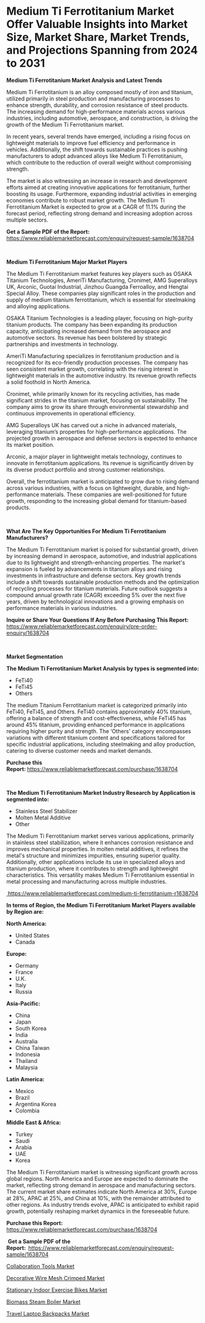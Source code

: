<p><h1>Medium Ti Ferrotitanium Market Offer Valuable Insights into Market Size, Market Share, Market Trends, and Projections Spanning from 2024 to 2031</h1></p><p><strong>Medium Ti Ferrotitanium Market Analysis and Latest Trends</strong></p>
<p><p>Medium Ti Ferrotitanium is an alloy composed mostly of iron and titanium, utilized primarily in steel production and manufacturing processes to enhance strength, durability, and corrosion resistance of steel products. The increasing demand for high-performance materials across various industries, including automotive, aerospace, and construction, is driving the growth of the Medium Ti Ferrotitanium market. </p><p>In recent years, several trends have emerged, including a rising focus on lightweight materials to improve fuel efficiency and performance in vehicles. Additionally, the shift towards sustainable practices is pushing manufacturers to adopt advanced alloys like Medium Ti Ferrotitanium, which contribute to the reduction of overall weight without compromising strength. </p><p>The market is also witnessing an increase in research and development efforts aimed at creating innovative applications for ferrotitanium, further boosting its usage. Furthermore, expanding industrial activities in emerging economies contribute to robust market growth. The Medium Ti Ferrotitanium Market is expected to grow at a CAGR of 11.1% during the forecast period, reflecting strong demand and increasing adoption across multiple sectors.</p></p>
<p><strong>Get a Sample PDF of the Report:&nbsp;</strong> <a href="https://www.reliablemarketforecast.com/enquiry/request-sample/1638704?utm_campaign=1134&utm_medium=2&utm_source=Github&utm_content=ia&utm_term=25092024&utm_id=medium-ti-ferrotitanium">https://www.reliablemarketforecast.com/enquiry/request-sample/1638704</a></p>
<p>&nbsp;</p>
<p><strong>Medium Ti Ferrotitanium Major Market Players</strong></p>
<p><p>The Medium Ti Ferrotitanium market features key players such as OSAKA Titanium Technologies, AmeriTi Manufacturing, Cronimet, AMG Superalloys UK, Arconic, Guotai Industrial, Jinzhou Guangda Ferroalloy, and Hengtai Special Alloy. These companies play significant roles in the production and supply of medium titanium ferrotitanium, which is essential for steelmaking and alloying applications.</p><p>OSAKA Titanium Technologies is a leading player, focusing on high-purity titanium products. The company has been expanding its production capacity, anticipating increased demand from the aerospace and automotive sectors. Its revenue has been bolstered by strategic partnerships and investments in technology.</p><p>AmeriTi Manufacturing specializes in ferrotitanium production and is recognized for its eco-friendly production processes. The company has seen consistent market growth, correlating with the rising interest in lightweight materials in the automotive industry. Its revenue growth reflects a solid foothold in North America.</p><p>Cronimet, while primarily known for its recycling activities, has made significant strides in the titanium market, focusing on sustainability. The company aims to grow its share through environmental stewardship and continuous improvements in operational efficiency.</p><p>AMG Superalloys UK has carved out a niche in advanced materials, leveraging titanium’s properties for high-performance applications. The projected growth in aerospace and defense sectors is expected to enhance its market position.</p><p>Arconic, a major player in lightweight metals technology, continues to innovate in ferrotitanium applications. Its revenue is significantly driven by its diverse product portfolio and strong customer relationships.</p><p>Overall, the ferrotitanium market is anticipated to grow due to rising demand across various industries, with a focus on lightweight, durable, and high-performance materials. These companies are well-positioned for future growth, responding to the increasing global demand for titanium-based products.</p></p>
<p>&nbsp;</p>
<p><strong>What Are The Key Opportunities For Medium Ti Ferrotitanium Manufacturers?</strong></p>
<p><p>The Medium Ti Ferrotitanium market is poised for substantial growth, driven by increasing demand in aerospace, automotive, and industrial applications due to its lightweight and strength-enhancing properties. The market's expansion is fueled by advancements in titanium alloys and rising investments in infrastructure and defense sectors. Key growth trends include a shift towards sustainable production methods and the optimization of recycling processes for titanium materials. Future outlook suggests a compound annual growth rate (CAGR) exceeding 5% over the next five years, driven by technological innovations and a growing emphasis on performance materials in various industries.</p></p>
<p><strong>Inquire or Share Your Questions If Any Before Purchasing This Report:</strong> <a href="https://www.reliablemarketforecast.com/enquiry/pre-order-enquiry/1638704?utm_campaign=1134&utm_medium=2&utm_source=Github&utm_content=ia&utm_term=25092024&utm_id=medium-ti-ferrotitanium">https://www.reliablemarketforecast.com/enquiry/pre-order-enquiry/1638704</a></p>
<p>&nbsp;</p>
<p><strong>Market Segmentation</strong></p>
<p><strong>The Medium Ti Ferrotitanium Market Analysis by types is segmented into:</strong></p>
<p><ul><li>FeTi40</li><li>FeTi45</li><li>Others</li></ul></p>
<p><p>The medium Titanium Ferrotitanium market is categorized primarily into FeTi40, FeTi45, and Others. FeTi40 contains approximately 40% titanium, offering a balance of strength and cost-effectiveness, while FeTi45 has around 45% titanium, providing enhanced performance in applications requiring higher purity and strength. The ‘Others’ category encompasses variations with different titanium content and specifications tailored for specific industrial applications, including steelmaking and alloy production, catering to diverse customer needs and market demands.</p></p>
<p><strong>Purchase this Report:&nbsp;</strong><a href="https://www.reliablemarketforecast.com/purchase/1638704?utm_campaign=1134&utm_medium=2&utm_source=Github&utm_content=ia&utm_term=25092024&utm_id=medium-ti-ferrotitanium">https://www.reliablemarketforecast.com/purchase/1638704</a></p>
<p>&nbsp;</p>
<p><strong>The Medium Ti Ferrotitanium Market Industry Research by Application is segmented into:</strong></p>
<p><ul><li>Stainless Steel Stabilizer</li><li>Molten Metal Additive</li><li>Other</li></ul></p>
<p><p>The Medium Ti Ferrotitanium market serves various applications, primarily in stainless steel stabilization, where it enhances corrosion resistance and improves mechanical properties. In molten metal additives, it refines the metal's structure and minimizes impurities, ensuring superior quality. Additionally, other applications include its use in specialized alloys and titanium production, where it contributes to strength and lightweight characteristics. This versatility makes Medium Ti Ferrotitanium essential in metal processing and manufacturing across multiple industries.</p></p>
<p><a href="https://www.reliablemarketforecast.com/medium-ti-ferrotitanium-r1638704?utm_campaign=1134&utm_medium=2&utm_source=Github&utm_content=ia&utm_term=25092024&utm_id=medium-ti-ferrotitanium">&nbsp;https://www.reliablemarketforecast.com/medium-ti-ferrotitanium-r1638704</a></p>
<p><strong>In terms of Region, the Medium Ti Ferrotitanium Market Players available by Region are:</strong></p>
<p>
    <p> <strong> North America: </strong>
        <ul>
            <li>United States</li>
            <li>Canada</li>
        </ul>
        </p> 
    <p> <strong> Europe: </strong>
        <ul>
            <li>Germany</li>
            <li>France</li>
            <li>U.K.</li>
            <li>Italy</li>
            <li>Russia</li>
        </ul>
        </p> 
    <p> <strong> Asia-Pacific: </strong>
        <ul>
            <li>China</li>
            <li>Japan</li>
            <li>South Korea</li>
            <li>India</li>
            <li>Australia</li>
            <li>China Taiwan</li>
            <li>Indonesia</li>
            <li>Thailand</li>
            <li>Malaysia</li>
        </ul>
        </p> 
    <p> <strong> Latin America: </strong>
        <ul>
            <li>Mexico</li>
            <li>Brazil</li>
            <li>Argentina Korea</li>
            <li>Colombia</li>
        </ul>
        </p> 
    <p> <strong> Middle East & Africa: </strong>
        <ul>
            <li>Turkey</li>
            <li>Saudi</li>
            <li>Arabia</li>
            <li>UAE</li>
            <li>Korea</li>
        </ul>
    </p>
    </p>
<p><p>The Medium Ti Ferrotitanium market is witnessing significant growth across global regions. North America and Europe are expected to dominate the market, reflecting strong demand in aerospace and manufacturing sectors. The current market share estimates indicate North America at 30%, Europe at 28%, APAC at 25%, and China at 10%, with the remainder attributed to other regions. As industry trends evolve, APAC is anticipated to exhibit rapid growth, potentially reshaping market dynamics in the foreseeable future.</p></p>
<p><strong>Purchase this Report: </strong><a href="https://www.reliablemarketforecast.com/purchase/1638704?utm_campaign=1134&utm_medium=2&utm_source=Github&utm_content=ia&utm_term=25092024&utm_id=medium-ti-ferrotitanium">https://www.reliablemarketforecast.com/purchase/1638704</a></p>
<p>&nbsp;<strong>Get a Sample PDF of the Report:&nbsp;&nbsp;</strong><a href="https://www.reliablemarketforecast.com/enquiry/request-sample/1638704?utm_campaign=1134&utm_medium=2&utm_source=Github&utm_content=ia&utm_term=25092024&utm_id=medium-ti-ferrotitanium">https://www.reliablemarketforecast.com/enquiry/request-sample/1638704</a></p>
<p><strong></strong></p>
<p><p><a href="https://www.linkedin.com/pulse/comprehensive-analysis-global-collaboration-tools-market-lz3fc?utm_campaign=1134&utm_medium=2&utm_source=Github&utm_content=ia&utm_term=25092024&utm_id=medium-ti-ferrotitanium">Collaboration Tools Market</a></p><p><a href="https://medium.com/@emmetbernhard/decorative-wire-mesh-crimped-industry-sector-market-dynamics-and-future-scenarios-2024-2031-be856eacb41a?postPublishedType=repub&utm_campaign=1134&utm_medium=2&utm_source=Github&utm_content=ia&utm_term=25092024&utm_id=medium-ti-ferrotitanium">Decorative Wire Mesh Crimped Market</a></p><p><a href="https://issuu.com/reportprime-2/docs/stationary-indoor-exercise-bikes-ma_82a928b9a74e23?utm_campaign=1134&utm_medium=2&utm_source=Github&utm_content=ia&utm_term=25092024&utm_id=medium-ti-ferrotitanium">Stationary Indoor Exercise Bikes Market</a></p><p><a href="https://medium.com/@emmetbernhard/biomass-steam-boiler-market-a-global-and-regional-analysis-focus-on-end-user-product-and-039cc3dd462a?postPublishedType=repub&utm_campaign=1134&utm_medium=2&utm_source=Github&utm_content=ia&utm_term=25092024&utm_id=medium-ti-ferrotitanium">Biomass Steam Boiler Market</a></p><p><a href="https://issuu.com/reportprime-2/docs/travel-laptop-backpacks-market-size_78e16300be9d78?utm_campaign=1134&utm_medium=2&utm_source=Github&utm_content=ia&utm_term=25092024&utm_id=medium-ti-ferrotitanium">Travel Laptop Backpacks Market</a></p></p>